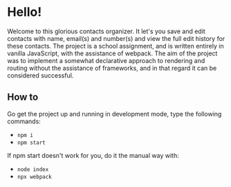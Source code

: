 # Hello!

Welcome to this glorious contacts organizer. It let's you save and edit contacts with name, email(s) and number(s) and view the full edit history for these contacts. The project is a school assignment, and is written entirely in vanilla JavaScript, with the assistance of webpack. The aim of the project was to implement a somewhat declarative approach to rendering and routing without the assistance of frameworks, and in that regard it can be considered successful.

## How to

Go get the project up and running in development mode, type the following commands:

*  `npm i`
*  `npm start`

If npm start doesn't work for you, do it the manual way with:

*  `node index`
*  `npx webpack`
